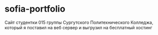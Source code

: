 # sofia-portfolio
Сайт студентки 015 группы Сургутского Политехнического Колледжа, который я поставил на веб сервер и выгрузил на бесплатный хостинг
